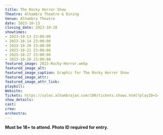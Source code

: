 ```yaml
---
title: The Rocky Horror Show
Theatre: Alhambra Theatre & Dining
Venue: Alhambra Theatre
date: 2023-10-13
closing_date: 2023-10-28
showtimes:
- 2023-10-13 23:00:00
- 2023-10-14 23:00:00
- 2023-10-20 23:00:00
- 2023-10-21 23:00:00
- 2023-10-27 23:00:00
- 2023-10-28 23:00:00
featured_image: 2023-Rocky-Horror.webp
featured_image_alt: 
featured_image_caption: Graphic for The Rocky Horror Show
featured_image_attr: 
featured_image_attr_link: 
playbill:
Website: 
Tickets: https://sales.alhambrajax.com/100/tickets.shows.html?playID=1451&code=jaxplays
show_details: 
cast:
crew:
orchestra:
---
```

**Must be 18+ to attend. Photo ID required for entry.**